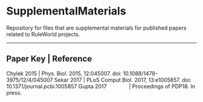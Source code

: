 # SupplementalMaterials
Repository for files that are supplemental materials for published papers related to RuleWorld projects.

--------------------------------------------------------------------------------------------------------
Paper Key                | Reference
--------------------------------------------------------------------------------------------------------
Chylek 2015              | Phys. Biol. 2015, 12:045007. doi: 10.1088/1478-3975/12/4/045007 
Sekar 2017               | PLoS Comput Biol. 2017, 13:e1005857. doi: 10.1371/journal.pcbi.1005857
Gupta 2017               | Proceedings of PDP18. In press.
